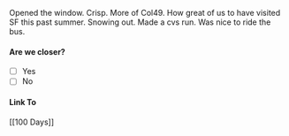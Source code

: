 Opened the window. Crisp. More of Col49. How great of us to have visited SF this past summer. Snowing out. Made a cvs run. Was nice to ride the bus. 
#### Are we closer?
- [ ] Yes
- [ ] No
#### Link To
[[100 Days]]
